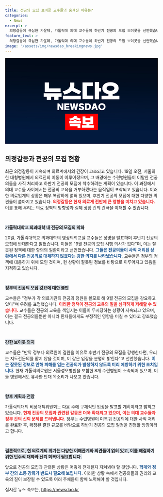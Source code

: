 ```yaml
---
title: 전공의 모집 보이콧 교수들의 숨겨진 이유는?
categories:
  - News
excerpt: >
  의정갈등이 극심한 가운데, 가톨릭대 의대 교수들이 하반기 전공의 모집 보이콧을 선언했습니다. 의료 현장에서 벌어지는 이 충돌의 배경과 향후 영향을 심층 분석해보았습니다. 클릭해서 자세한 내용을 확인하세요!
feature_text: >
  의정갈등이 극심한 가운데, 가톨릭대 의대 교수들이 하반기 전공의 모집 보이콧을 선언했습니다. 의료 현장에서 벌어지는 이 충돌의 배경과 향후 영향을 심층 분석해보았습니다. 클릭해서 자세한 내용을 확인하세요!
image: '/assets/img/newsdao_breakingnews.jpg'
---
```


<p><img src="/assets/img/newsdao_breakingnews.jpg" alt="implanttips 속보" /></p>

<h2 data-ke-size="size26">의정갈등과 전공의 모집 현황</h2>

<p data-ke-size="size16">최근 의정갈등이 지속되며 의료계에서의 긴장이 고조되고 있습니다. 19일 오전, 서울의 한 대형병원에서 의료진의 이동이 이루어졌으며, 그 배경에는 수련병원들이 이탈한 전공의들을 사직 처리하고 하반기 전공의 모집에 착수하려는 계획이 있습니다. 이 과정에서 의대 교수들 사이에서는 전공의 교육을 거부하겠다는 움직임이 포착되고 있습니다. 이러한 의료업계의 상황은 매우 복잡하게 얽혀 있으며, 후반기 전공의 모집에 대한 다양한 의견들이 쏟아지고 있습니다. <b><span style="color: #ee2323;">의정갈등은 현재 의료계 전반에 큰 영향을 미치고 있습니다.</span></b> 이를 통해 우리는 의료 정책의 방향성과 실제 상황 간의 간극을 이해할 수 있습니다.</p>

<p data-ke-size="size16">&nbsp;</p>

<p><b><span style="background-color: #21538527;">가톨릭대학교 의과대학 내 전공의 모집의 악화</span></b></p>

<p data-ke-size="size16">20일, 가톨릭대학교 의과대학의 영상의학교실 교수들은 성명을 발표하며 후반기 전공의 모집에 반대한다고 밝혔습니다. 이들은 "9월 전공의 모집 시행 의사가 없다"며, 이는 잘못된 정책에 대한 항의의 일환이라고 선언했습니다. <b><span style="color: #1a5490;">그들은 전공의들이 사직 처리된 상황에서 다른 전공의로 대체하지 않겠다는 강한 의지를 나타냈습니다.</span></b> 교수들은 정부의 정책에 대응하기 위해 모인 것이며, 현 상황이 잘못된 정보를 바탕으로 이루어지고 있음을 지적하고 있습니다.</p>

<p data-ke-size="size16">&nbsp;</p>

<p><b><span style="background-color: #21538527;">정부의 전공의 모집 강요에 대한 불만</span></b></p>

<p data-ke-size="size16">교수들은 "정부가 각 의료기관의 전공의 정원을 볼모로 해 9월 전공의 모집을 강요하고 있다"며 우려를 표명했습니다. <b><span style="color: #ee2323;">이러한 정책이 전공의 교육의 질을 심각하게 저해할 수 있습니다.</span></b> 교수들은 전공의 교육을 책임지는 이들이 무시당하는 상황이 지속되고 있으며, 이는 결국 전공의들뿐만 아니라 환자들에게도 부정적인 영향을 미칠 수 있다고 강조했습니다.</p>

<p data-ke-size="size16">&nbsp;</p>

<p><b><span style="background-color: #21538527;">강한 보이콧 의지</span></b></p>

<p data-ke-size="size16">교수들은 "만약 정부나 의료원이 결원을 이유로 후반기 전공의 모집을 강행한다면, 우리는 지도전문의를 맡지 않을 것이며, 이 같은 입장을 분명히 밝힌다"고 선언했습니다. <b><span style="color: #1a5490;">이는 잘못된 정보로 인해 피해를 입는 전공의가 발생하지 않도록 미리 예방하기 위한 조치입니다.</span></b> 현재 가톨릭의료원은 서울성모병원을 포함한 8개 수련병원이 소속되어 있으며, 이들 병원에서도 유사한 반대 목소리가 나오고 있습니다.</p>

<p data-ke-size="size16">&nbsp;</p>

<p><b><span style="background-color: #21538527;">향후 계획과 전망</span></b></p>

<p data-ke-size="size16">가톨릭의대의 비상대책위원회는 다음 주에 구체적인 입장을 발표할 계획이라고 밝히고 있습니다. <b><span style="color: #ee2323;">현재 전공의 모집과 관련된 갈등은 더욱 확대되고 있으며, 이는 의대 교수들과 정부 간의 신뢰 문제를 드러냅니다.</span></b> 정부는 수련병원이 미복귀 전공의에 대한 사직 처리를 완료한 후, 확정된 결원 규모를 바탕으로 하반기 전공의 모집 일정을 진행할 방침이라고 합니다.</p>

<p data-ke-size="size16">&nbsp;</p>

<p><b><span style="background-color: #21538527;">결론적으로, 현 의료계의 위기는 다양한 이해관계와 의견들이 얽혀 있고, 이를 해결하기 위한 민주적 대화와 신뢰 회복이 필요합니다. </span></b></p>

<p data-ke-size="size16">앞으로 전공의 모집과 관련된 상황은 어떻게 전개될지 지켜봐야 할 것입니다. <b><span style="color: #1a5490;">학계와 정부 간의 소통 강화가 반드시 필요해 보입니다.</span></b> 이러한 상황 속에서 전공의들의 권리와 교육의 질이 보장될 수 있도록 여러 주체들이 함께 노력해야 할 것입니다.</p>
실시간 뉴스 속보는, <a href="https://newsdao.kr" rel="dofollow">https://newsdao.kr</a>


